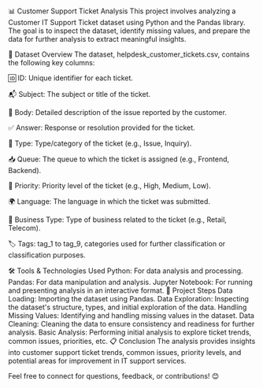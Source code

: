 📊 Customer Support Ticket Analysis
This project involves analyzing a Customer IT Support Ticket dataset using Python and the Pandas library. The goal is to inspect the dataset, identify missing values, and prepare the data for further analysis to extract meaningful insights.

📂 Dataset Overview
The dataset, helpdesk_customer_tickets.csv, contains the following key columns:

🆔 ID: Unique identifier for each ticket.

📬 Subject: The subject or title of the ticket.

📝 Body: Detailed description of the issue reported by the customer.

✅ Answer: Response or resolution provided for the ticket.

📂 Type: Type/category of the ticket (e.g., Issue, Inquiry).

📥 Queue: The queue to which the ticket is assigned (e.g., Frontend, Backend).

🚦 Priority: Priority level of the ticket (e.g., High, Medium, Low).

🌍 Language: The language in which the ticket was submitted.

🏢 Business Type: Type of business related to the ticket (e.g., Retail, Telecom).

🏷️ Tags: tag_1 to tag_9, categories used for further classification or classification purposes.

🛠️ Tools & Technologies Used
Python: For data analysis and processing.
Pandas: For data manipulation and analysis.
Jupyter Notebook: For running and presenting analysis in an interactive format.
🚀 Project Steps
Data Loading: Importing the dataset using Pandas.
Data Exploration: Inspecting the dataset's structure, types, and initial exploration of the data.
Handling Missing Values: Identifying and handling missing values in the dataset.
Data Cleaning: Cleaning the data to ensure consistency and readiness for further analysis.
Basic Analysis: Performing initial analysis to explore ticket trends, common issues, priorities, etc.
📋 Conclusion
The analysis provides insights into customer support ticket trends, common issues, priority levels, and potential areas for improvement in IT support services.

Feel free to connect for questions, feedback, or contributions! 😊
